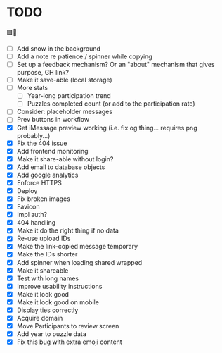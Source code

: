 # TODO

🟩🎁

- [ ] Add snow in the background
- [ ] Add a note re patience / spinner while copying
- [ ] Set up a feedback mechanism? Or an "about" mechanism that gives purpose, GH link?
- [ ] Make it save-able (local storage)
- [ ] More stats
    - [ ] Year-long participation trend
    - [ ] Puzzles completed count (or add to the participation rate)
- [ ] Consider: placeholder messages
- [ ] Prev buttons in workflow
- [x] Get iMessage preview working (i.e. fix og thing... requires png probably...)
- [x] Fix the 404 issue
- [x] Add frontend monitoring
- [x] Make it share-able without login?
- [x] Add email to database objects
- [x] Add google analytics
- [x] Enforce HTTPS
- [x] Deploy
- [x] Fix broken images
- [x] Favicon
- [x] Impl auth?
- [x] 404 handling
- [x] Make it do the right thing if no data
- [x] Re-use upload IDs
- [x] Make the link-copied message temporary
- [x] Make the IDs shorter
- [x] Add spinner when loading shared wrapped
- [x] Make it shareable
- [x] Test with long names
- [x] Improve usability instructions
- [x] Make it look good
- [x] Make it look good on mobile
- [x] Display ties correctly
- [x] Acquire domain
- [x] Move Participants to review screen
- [x] Add year to puzzle data
- [x] Fix this bug with extra emoji content